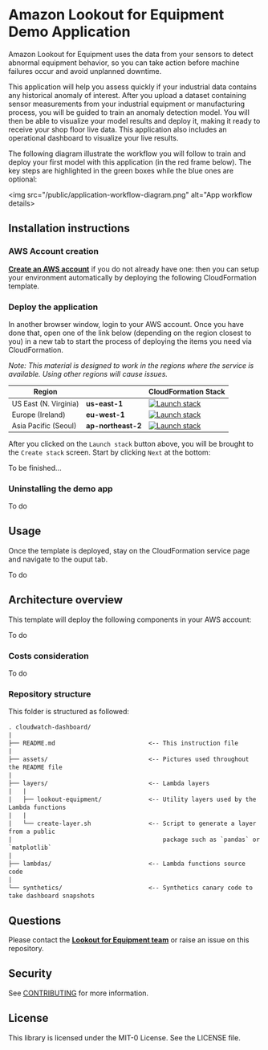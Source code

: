 # Amazon Lookout for Equipment Demo Application
Amazon Lookout for Equipment uses the data from your sensors to detect abnormal equipment behavior, so you
can take action before machine failures occur and avoid unplanned downtime.

This application will help you assess quickly if your industrial data contains any historical anomaly of 
interest. After you upload a dataset containing sensor measurements from your industrial equipment or 
manufacturing process, you will be guided to train an anomaly detection model. You will then be able to 
visualize your model results and deploy it, making it ready to receive your shop floor live data. This 
application also includes an operational dashboard to visualize your live results.

The following diagram illustrate the workflow you will follow to train and deploy your first model with 
this application (in the red frame below). The key steps are highlighted in the green boxes while the blue 
ones are optional:

<img src="/public/application-workflow-diagram.png" alt="App workflow details>

## Installation instructions
### AWS Account creation
[**Create an AWS account**](https://portal.aws.amazon.com/gp/aws/developer/registration/index.html) if
you do not already have one: then you can setup your environment automatically by deploying the following 
CloudFormation template.

### Deploy the application
In another browser window, login to your AWS account. Once you have done that, open one of the link below 
(depending on the region closest to you) in a new tab to start the process of deploying the items you need 
via CloudFormation.

*Note: This material is designed to work in the regions where the service is available. Using other regions will cause issues.*

| Region |     | CloudFormation Stack |
| ---    | --- | --- |
| US East (N. Virginia) | **us-east-1** | [![Launch stack](https://s3.amazonaws.com/cloudformation-examples/cloudformation-launch-stack.png)](https://us-east-1.console.aws.amazon.com/cloudformation/home?region=us-east-1#/stacks/new?stackName=L4EDemoApp&templateURL=https://lookout-equipment-content-us-east-1.s3.amazonaws.com/l4e-demo-app/v1.0.0/cloud-formation-templates/l4e-demo-app-setup.yaml) |
| Europe (Ireland) | **eu-west-1** | [![Launch stack](https://s3.amazonaws.com/cloudformation-examples/cloudformation-launch-stack.png)](https://eu-west-1.console.aws.amazon.com/cloudformation/home?region=eu-west-1#/stacks/new?stackName=L4EDemoApp&templateURL=https://lookout-equipment-content-eu-west-1.s3.eu-west-1.amazonaws.com/l4e-demo-app/v1.0.0/cloud-formation-templates/l4e-demo-app-setup.yaml) |
| Asia Pacific (Seoul) | **ap-northeast-2** | [![Launch stack](https://s3.amazonaws.com/cloudformation-examples/cloudformation-launch-stack.png)](https://ap-northeast-2.console.aws.amazon.com/cloudformation/home?region=ap-northeast-2#/stacks/new?stackName=L4EDemoApp&templateURL=https://lookout-equipment-content-ap-northeast-2.s3.ap-northeast-2.amazonaws.com/l4e-demo-app/v1.0.0/cloud-formation-templates/l4e-demo-app-setup.yaml) |

After you clicked on the `Launch stack` button above, you will be brought to the `Create stack` screen. Start by clicking `Next` at the bottom:

To be finished...

### Uninstalling the demo app

To do

## Usage
Once the template is deployed, stay on the CloudFormation service page and navigate to the ouput tab.

To do

## Architecture overview
This template will deploy the following components in your AWS account:

To do

### Costs consideration

To do

### Repository structure
This folder is structured as followed:

```
. cloudwatch-dashboard/
|
├── README.md                          <-- This instruction file
|
├── assets/                            <-- Pictures used throughout the README file
|
├── layers/                            <-- Lambda layers
|   |
|   ├── lookout-equipment/             <-- Utility layers used by the Lambda functions
|   |
|   └── create-layer.sh                <-- Script to generate a layer from a public
|                                          package such as `pandas` or `matplotlib`
|
├── lambdas/                           <-- Lambda functions source code
|
└── synthetics/                        <-- Synthetics canary code to take dashboard snapshots
```

## Questions

Please contact the [**Lookout for Equipment team**](mailto:aws-custfeedback-l4edemoapp@amazon.fr?subject=Lookout%20for%20Equipment%20Demo%20App%20Feedback) or raise an issue on this repository.

## Security

See [CONTRIBUTING](CONTRIBUTING.md#security-issue-notifications) for more information.

## License

This library is licensed under the MIT-0 License. See the LICENSE file.